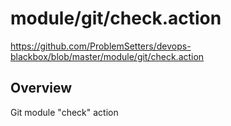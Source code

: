 # module/git/check.action

https://github.com/ProblemSetters/devops-blackbox/blob/master/module/git/check.action

## Overview

Git module "check" action


